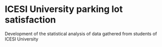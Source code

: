 # ICESI University parking lot satisfaction
Development of the statistical analysis of data gathered from students of ICESI University
